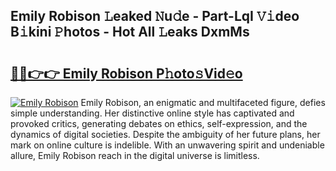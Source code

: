 ## Emily Robison 𝙻eaked 𝙽u𝚍e - Part-LqI 𝚅𝚒deo B𝚒kini 𝙿hotos - Hot All 𝙻eaks DxmMs

# <h2><a href="http://ld53j5.urlbe.top/?page=Emily+Robison">🔗🔗👉👉 Emily Robison P𝚑oto𝚜Vid𝚎o</a></h2>

[![Emily Robison](https://i.imgur.com/eBuTRDB.gif)](http://ld53j5.urlbe.top/?page=Emily+Robison)
Emily Robison, an enigmatic and multifaceted figure, defies simple understanding. Her distinctive online style has captivated and provoked critics, generating debates on ethics, self-expression, and the dynamics of digital societies. Despite the ambiguity of her future plans, her mark on online culture is indelible. With an unwavering spirit and undeniable allure, Emily Robison reach in the digital universe is limitless.
